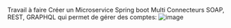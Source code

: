 Travail à faire
Créer un Microservice Spring boot Multi Connecteurs SOAP, REST, GRAPHQL qui permet de
gérer des comptes:
![image](https://user-images.githubusercontent.com/97363124/210270251-4b73691f-f755-4026-a0fd-90d530b02a21.png)
